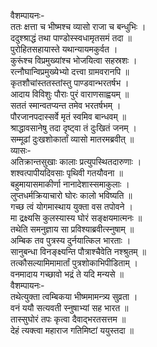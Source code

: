वैशम्पायनः-  
ततः क्षत्ता च भीष्मश्च व्यासो राजा च बन्धुभिः ।  
ददुश्श्राद्धं तथा पाण्डोस्स्वधामृतसमं तदा ॥  
पुरोहितसहायास्ते यथान्यायमकुर्वत ।  
कुरूंश्च विप्रमुख्यांश्च भोजयित्वा सहस्रशः ।  
रत्नौघान्विप्रमुख्येभ्यो दत्त्वा ग्रामवरानपि ॥  
कृतशौचांस्ततस्तांस्तु पाण्डवान्भरतर्षभ ।  
आदाय विविशुः पौराः पुरं वाराणसाह्वयम् ॥  
सततं स्मान्वतप्यन्त तमेव भरतर्षभम् ।  
पौरजानपदास्सर्वे मृतं स्वमिव बान्धवम् ॥  
श्राद्धावसानेषु तदा दृष्ट्वा तं दुःखितं जनम् ।  
सम्मूढां दुःखशोकार्तां व्यासो मातरमब्रवीत् ॥  
व्यासः-  
अतिक्रान्तसुखाः कालाः प्रत्युपस्थितदारुणाः ।  
शश्वत्पापीयदिवसाः पृथिवी गतयौवना ॥  
बहुमायासमाकीर्णा नानादेशास्समाकुलाः ।  
लुप्तधर्मक्रियाचारो घोरः कालो भविष्यति ॥  
गच्छ त्वं योगमास्थाय युक्ता वस तपोवने ।  
मा द्रक्ष्यसि कुलस्यास्य घोरं सङ्क्षयमात्मनः ॥  
तथेति समनुज्ञाय सा प्रविश्याब्रवीत्स्नुषाम् ॥  
अम्बिक तव पुत्रस्य दुर्नयात्किल भारताः ।  
सानुबन्धा विनङ्क्ष्यन्ति पौत्राश्चैवेति नश्श्रुतम् ॥  
तत्कौसल्यामिमामार्तां पुत्रशोकाभिपीडिताम् ।  
वनमादाय गच्छावो भद्रं ते यदि मन्यसे ॥  
वैशम्पायनः-  
तथेत्युक्ता त्वम्बिकया भीष्ममामन्त्र्य सुव्रता ।  
वनं ययौ सत्यवती स्नुषाभ्यां सह भारत ॥  
तास्सुघोरं तपः कृत्वा दैवाद्भरतसत्तम ॥  
देहं त्यक्त्वा महाराज गतिमिष्टां ययुस्तदा ॥  
